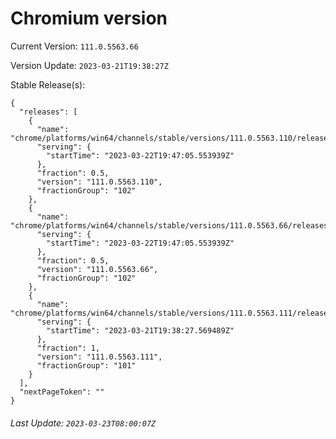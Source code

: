 # Chromium version

Current Version: `111.0.5563.66`

Version Update: `2023-03-21T19:38:27Z`

Stable Release(s):
```
{
  "releases": [
    {
      "name": "chrome/platforms/win64/channels/stable/versions/111.0.5563.110/releases/1679514425",
      "serving": {
        "startTime": "2023-03-22T19:47:05.553939Z"
      },
      "fraction": 0.5,
      "version": "111.0.5563.110",
      "fractionGroup": "102"
    },
    {
      "name": "chrome/platforms/win64/channels/stable/versions/111.0.5563.66/releases/1679514425",
      "serving": {
        "startTime": "2023-03-22T19:47:05.553939Z"
      },
      "fraction": 0.5,
      "version": "111.0.5563.66",
      "fractionGroup": "102"
    },
    {
      "name": "chrome/platforms/win64/channels/stable/versions/111.0.5563.111/releases/1679427507",
      "serving": {
        "startTime": "2023-03-21T19:38:27.569489Z"
      },
      "fraction": 1,
      "version": "111.0.5563.111",
      "fractionGroup": "101"
    }
  ],
  "nextPageToken": ""
}
```

###### Last Update: `2023-03-23T08:00:07Z`
        